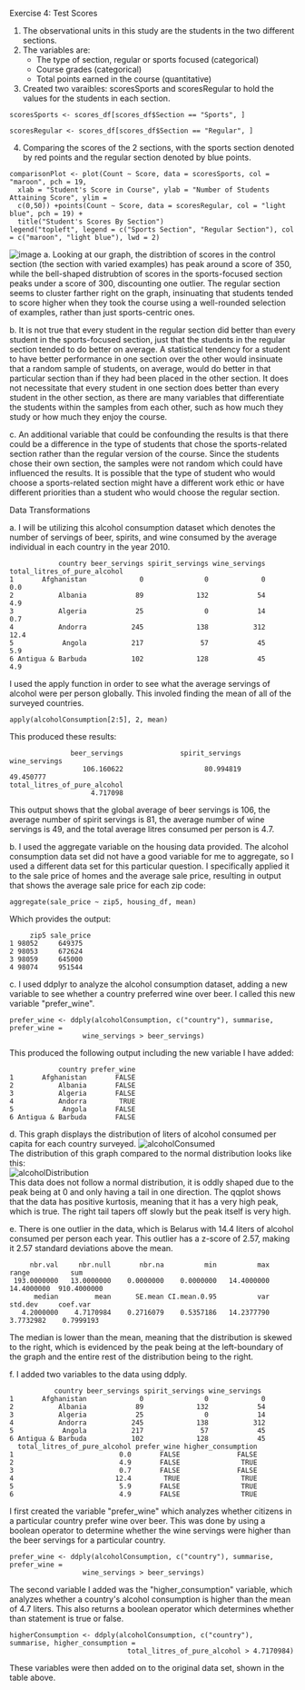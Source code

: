 Exercise 4: Test Scores  
  
1. The observational units in this study are the students in the two different sections.  
2. The variables are:
    - The type of section, regular or sports focused (categorical)
    - Course grades (categorical)
    - Total points earned in the course (quantitative)
3. Created two varaibles: scoresSports and scoresRegular to hold the values for the students in each section.
```
scoresSports <- scores_df[scores_df$Section == "Sports", ]

scoresRegular <- scores_df[scores_df$Section == "Regular", ]
```
4. Comparing the scores of the 2 sections, with the sports section denoted by red points and the regular section denoted by blue points.
```
comparisonPlot <- plot(Count ~ Score, data = scoresSports, col = "maroon", pch = 19, 
  xlab = "Student's Score in Course", ylab = "Number of Students Attaining Score", ylim =  
  c(0,50)) +points(Count ~ Score, data = scoresRegular, col = "light blue", pch = 19) + 
  title("Student's Scores By Section")
legend("topleft", legend = c("Sports Section", "Regular Section"), col = c("maroon", "light blue"), lwd = 2)
```
![image](https://user-images.githubusercontent.com/95236375/162260944-8c4e4a97-5c1f-4a7a-b8d9-5756c873fe4e.png)
a. Looking at our graph, the distribtion of scores in the control section (the section with varied examples) has peak around a score of 350, while the bell-shaped distrubtion of scores in the sports-focused section peaks under a score of 300, discounting one outlier. The regular section seems to cluster farther right on the graph, insinuating that students tended to score higher when they took the course using a well-rounded selection of examples, rather than just sports-centric ones.   
  
b. It is not true that every student in the regular section did better than every student in the sports-focused section, just that the students in the regular section tended to do better on average. A statistical tendency for a student to have better performance in one section over the other would insinuate that a random sample of students, on average, would do better in that particular section than if they had been placed in the other section. It does not necessitate that every student in one section does better than every student in the other section, as there are many variables that differentiate the students within the samples from each other, such as how much they study or how much they enjoy the course.  
  
c. An additional variable that could be confounding the results is that there could be a difference in the type of students that chose the sports-related section rather than the regular version of the course. Since the students chose their own section, the samples were not random which could have influenced the results. It is possible that the type of student who would choose a sports-related section might have a different work ethic or have different priorities than a student who would choose the regular section.  
  
Data Transformations 
  
a. I will be utilizing this alcohol consumption dataset which denotes the number of servings of beer, spirits, and wine consumed by the average individual in each country in the year 2010.  
```
            country beer_servings spirit_servings wine_servings total_litres_of_pure_alcohol
1       Afghanistan             0               0             0                          0.0
2           Albania            89             132            54                          4.9
3           Algeria            25               0            14                          0.7
4           Andorra           245             138           312                         12.4
5            Angola           217              57            45                          5.9
6 Antigua & Barbuda           102             128            45                          4.9
```
I used the apply function in order to see what the average servings of alcohol were per person globally. This involed finding the mean of all of the surveyed countries.  
```
apply(alcoholConsumption[2:5], 2, mean)
```
This produced these results:  
```
               beer_servings              spirit_servings                wine_servings 
                  106.160622                    80.994819                    49.450777 
total_litres_of_pure_alcohol 
                    4.717098 
```
This output shows that the global average of beer servings is 106, the average number of spirit servings is 81, the average number of wine servings is 49, and the total average litres consumed per person is 4.7.  
  
b. I used the aggregate variable on the housing data provided. The alcohol consumption data set did not have a good variable for me to aggregate, so I used a different data set for this particular question. I specifically applied it to the sale price of homes and the average sale price, resulting in output that shows the average sale price for each zip code:
```
aggregate(sale_price ~ zip5, housing_df, mean)
```  
Which provides the output:  
```
     zip5 sale_price
1 98052     649375
2 98053     672624
3 98059     645000
4 98074     951544
```  
  
c. I used ddplyr to analyze the alcohol consumption dataset, adding a new variable to see whether a country preferred wine over beer. I called this new variable "prefer_wine".
```
prefer_wine <- ddply(alcoholConsumption, c("country"), summarise, prefer_wine = 
                  wine_servings > beer_servings)
```
This produced the following output including the new variable I have added:
```
            country prefer_wine
1       Afghanistan       FALSE
2           Albania       FALSE
3           Algeria       FALSE
4           Andorra        TRUE
5            Angola       FALSE
6 Antigua & Barbuda       FALSE
```
  
d. This graph displays the distribution of liters of alcohol consumed per capita for each country surveyed.
![alcoholConsumed](https://user-images.githubusercontent.com/95236375/162630969-a7bf4201-cba8-4f58-a899-79974f223edb.jpg)  
The distribution of this graph compared to the normal distribution looks like this:  
![alcoholDistribution](https://user-images.githubusercontent.com/95236375/162631067-db202af7-b76d-4625-9520-0b1dd3980511.jpg)  
This data does not follow a normal distribution, it is oddly shaped due to the peak being at 0 and only having a tail in one direction. The qqplot shows that the data has positive kurtosis, meaning that it has a very high peak, which is true. The right tail tapers off slowly but the peak itself is very high.  
  
e. There is one outlier in the data, which is Belarus with 14.4 liters of alcohol consumed per person each year. This outlier has a z-score of 2.57, making it 2.57 standard deviations above the mean.
```
     nbr.val     nbr.null       nbr.na          min          max        range          sum 
 193.0000000   13.0000000    0.0000000    0.0000000   14.4000000   14.4000000  910.4000000 
      median         mean      SE.mean CI.mean.0.95          var      std.dev     coef.var 
   4.2000000    4.7170984    0.2716079    0.5357186   14.2377790    3.7732982    0.7999193 
 ```
The median is lower than the mean, meaning that the distribution is skewed to the right, which is evidenced by the peak being at the left-boundary of the graph and the entire rest of the distribution being to the right.  
  
f. I added two variables to the data using ddply.
```
           country beer_servings spirit_servings wine_servings
1       Afghanistan             0               0             0
2           Albania            89             132            54
3           Algeria            25               0            14
4           Andorra           245             138           312
5            Angola           217              57            45
6 Antigua & Barbuda           102             128            45
  total_litres_of_pure_alcohol prefer_wine higher_consumption
1                          0.0       FALSE              FALSE
2                          4.9       FALSE               TRUE
3                          0.7       FALSE              FALSE
4                         12.4        TRUE               TRUE
5                          5.9       FALSE               TRUE
6                          4.9       FALSE               TRUE
```
I first created the variable "prefer_wine" which analyzes whether citizens in a particular country prefer wine over beer. This was done by using a boolean operator to determine whether the wine servings were higher than the beer servings for a particular country.
```
prefer_wine <- ddply(alcoholConsumption, c("country"), summarise, prefer_wine = 
                  wine_servings > beer_servings)
```
The second variable I added was the "higher_consumption" variable, which analyzes whether a country's alcohol consumption is higher than the mean of 4.7 liters. This also returns a boolean operator which determines whether than statement is true or false.
```
higherConsumption <- ddply(alcoholConsumption, c("country"), summarise, higher_consumption = 
                             total_litres_of_pure_alcohol > 4.7170984)
```
These variables were then added on to the original data set, shown in the table above.
